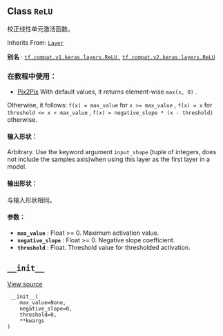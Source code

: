 

## Class  `ReLU` 
校正线性单元激活函数。

Inherits From: [ `Layer` ](https://tensorflow.google.cn/api_docs/python/tf/keras/layers/Layer)

**别名** : [ `tf.compat.v1.keras.layers.ReLU` ](/api_docs/python/tf/keras/layers/ReLU), [ `tf.compat.v2.keras.layers.ReLU` ](/api_docs/python/tf/keras/layers/ReLU)

### 在教程中使用：
- [Pix2Pix](https://tensorflow.google.cn/tutorials/generative/pix2pix)
With default values, it returns element-wise  `max(x, 0)` .

Otherwise, it follows: `f(x) = max_value`  for  `x >= max_value` , `f(x) = x`  for  `threshold <= x < max_value` , `f(x) = negative_slope * (x - threshold)`  otherwise.

#### 输入形状：
Arbitrary. Use the keyword argument  `input_shape` (tuple of integers, does not include the samples axis)when using this layer as the first layer in a model.

#### 输出形状：
与输入形状相同。

#### 参数：
- **`max_value`** : Float >= 0. Maximum activation value.
- **`negative_slope`** : Float >= 0. Negative slope coefficient.
- **`threshold`** : Float. Threshold value for thresholded activation.


##  `__init__` 
[View source](https://github.com/tensorflow/tensorflow/blob/r2.0/tensorflow/python/keras/layers/advanced_activations.py#L297-L311)

```
 __init__(
    max_value=None,
    negative_slope=0,
    threshold=0,
    **kwargs
)
 
```

